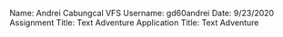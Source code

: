 Name: Andrei Cabungcal
VFS Username: gd60andrei
Date: 9/23/2020
Assignment Title: Text Adventure
Application Title: Text Adventure
